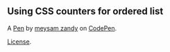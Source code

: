 Using  CSS counters for ordered list 
-------------------------------------


A [Pen](https://codepen.io/meysamzandy/pen/zBXaXr) by [meysam zandy](https://codepen.io/meysamzandy) on [CodePen](https://codepen.io).

[License](https://codepen.io/meysamzandy/pen/zBXaXr/license).